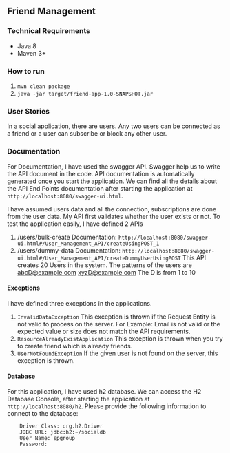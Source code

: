 ## Friend Management ##

### Technical Requirements
- Java 8
- Maven 3+

### How to run
1. `mvn clean package`
2. `java -jar target/friend-app-1.0-SNAPSHOT.jar`

### User Stories
In a social application, there are users. Any two users can be connected as a friend or a user can subscribe or block any other user. 

### Documentation
For Documentation, I have used the swagger API. Swagger help us to write the API document in the code. 
API documentation is automatically generated once you start the application.
We can find all the details about the API End Points documentation after starting the application  at `http://localhost:8080/swagger-ui.html`.

I have assumed users data and all the connection, subscriptions are done from the user data. My API first validates whether the user exists or not. To test the application easily, I have defined 2 APIs 
1. /users/bulk-create
	Documentation: `http://localhost:8080/swagger-ui.html#/User_Management_API/createUsingPOST_1`
2. /users/dummy-data
	Documentation: `http://localhost:8080/swagger-ui.html#/User_Management_API/createDummyUserUsingPOST`
	This API creates 20 Users in the system. The patterns of the users are
	abcD@example.com
	xyzD@example.com
	The D is from 1 to 10
	
#### Exceptions
I have defined three exceptions in the applications.
1. `InvalidDataException` This exception is thrown if the Request Entity is not valid to process on the server. 
For Example: Email is not valid or the expected value or size does not match the API requirements.
2. `ResourceAlreadyExistApplication` This exception is thrown when you try to create friend which is already friends.
3. `UserNotFoundException` If the given user is not found on the server, this exception is thrown.

#### Database
For this application, I have used h2 database. We can access the H2 Database Console, after starting the application 
at `http://localhost:8080/h2`.
Please provide the following information to connect to the database:
```
	Driver Class: org.h2.Driver
	JDBC URL: jdbc:h2:~/socialdb
	User Name: spgroup
	Password:
```
	





